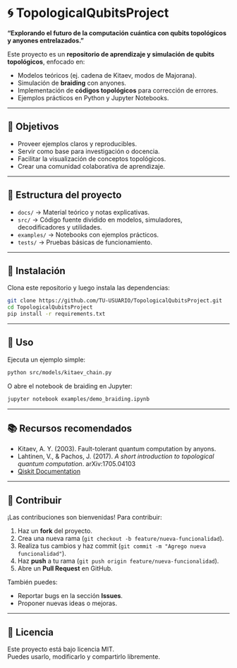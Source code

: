 # 🌀 TopologicalQubitsProject

**“Explorando el futuro de la computación cuántica con qubits topológicos y anyones entrelazados.”**  

Este proyecto es un **repositorio de aprendizaje y simulación de qubits topológicos**, enfocado en:
- Modelos teóricos (ej. cadena de Kitaev, modos de Majorana).
- Simulación de **braiding** con anyones.
- Implementación de **códigos topológicos** para corrección de errores.
- Ejemplos prácticos en Python y Jupyter Notebooks.

---

## 🚀 Objetivos
- Proveer ejemplos claros y reproducibles.
- Servir como base para investigación o docencia.
- Facilitar la visualización de conceptos topológicos.
- Crear una comunidad colaborativa de aprendizaje.

---

## 📂 Estructura del proyecto
- `docs/` → Material teórico y notas explicativas.
- `src/` → Código fuente dividido en modelos, simuladores, decodificadores y utilidades.
- `examples/` → Notebooks con ejemplos prácticos.
- `tests/` → Pruebas básicas de funcionamiento.

---

## 🔧 Instalación
Clona este repositorio y luego instala las dependencias:

```bash
git clone https://github.com/TU-USUARIO/TopologicalQubitsProject.git
cd TopologicalQubitsProject
pip install -r requirements.txt
```

---

## 🧪 Uso
Ejecuta un ejemplo simple:

```bash
python src/models/kitaev_chain.py
```

O abre el notebook de braiding en Jupyter:

```bash
jupyter notebook examples/demo_braiding.ipynb
```

---

## 📚 Recursos recomendados
- Kitaev, A. Y. (2003). Fault-tolerant quantum computation by anyons.
- Lahtinen, V., & Pachos, J. (2017). *A short introduction to topological quantum computation*. arXiv:1705.04103
- [Qiskit Documentation](https://qiskit.org/documentation/)

---

## 🤝 Contribuir
¡Las contribuciones son bienvenidas! Para contribuir:

1. Haz un **fork** del proyecto.  
2. Crea una nueva rama (`git checkout -b feature/nueva-funcionalidad`).  
3. Realiza tus cambios y haz commit (`git commit -m "Agrego nueva funcionalidad"`).  
4. Haz **push** a tu rama (`git push origin feature/nueva-funcionalidad`).  
5. Abre un **Pull Request** en GitHub.  

También puedes:
- Reportar bugs en la sección **Issues**.  
- Proponer nuevas ideas o mejoras.  

---

## 📜 Licencia
Este proyecto está bajo licencia MIT.  
Puedes usarlo, modificarlo y compartirlo libremente.
